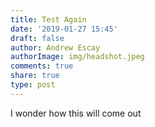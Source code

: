 ```yaml
---
title: Test Again
date: '2019-01-27 15:45'
draft: false
author: Andrew Escay
authorImage: img/headshot.jpeg
comments: true
share: true
type: post
---
```

I wonder how this will come out
